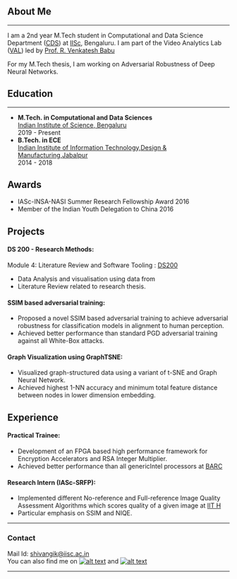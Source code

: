 ## About Me
---
I am a 2nd year M.Tech student in Computational and Data Science Department ([CDS](http://cds.iisc.ac.in)) at [IISc](https://iisc.ac.in), Bengaluru. I am part of the Video Analytics Lab ([VAL](http://val.serc.iisc.ernet.in/valweb/index.html)) led by [Prof. R. Venkatesh Babu](http://cds.iisc.ac.in/faculty/venky/)

For my M.Tech thesis, I am working on Adversarial Robustness of Deep Neural Networks. 

## Education
---
  - __M.Tech. in Computational and Data Sciences__ \
    [Indian Institute of Science, Bengaluru](https://iisc.ac.in/) \
    2019 - Present
  - __B.Tech. in ECE__ \
    [Indian Institute of Information Technology,Design & Manufacturing,Jabalpur](https://www.iiitdmj.ac.in/) \
    2014 - 2018

## Awards
  * IASc-INSA-NASI Summer Research Fellowship Award 2016
  * Member of the Indian Youth Delegation to China 2016


## Projects 
  #### DS 200 - Research Methods:
  Module 4: Literature Review and Software Tooling : [DS200](https://github.com/shivangikhare5/ds200)
   * Data Analysis and visualisation using data from [](data.gov.in/)
   * Literature Review related to research thesis.

  #### SSIM based adversarial training:
   * Proposed a novel SSIM based adversarial training to achieve adversarial robustness for classification models in alignment to human perception.
   * Achieved better performance than standard PGD adversarial training against all White-Box attacks.

  #### Graph Visualization using GraphTSNE:
   * Visualized graph-structured data using a variant of t-SNE and Graph Neural Network.
   * Achieved highest 1-NN accuracy and minimum total feature distance between nodes in lower dimension embedding.

## Experience 
  #### Practical Trainee:
   * Development of an FPGA based high performance framework for Encryption Accelerators and RSA Integer Multiplier.
   * Achieved better performance than all genericIntel processors at [BARC](http://barc.gov.in/)

  #### Research Intern (IASc-SRFP):
   * Implemented different No-reference and Full-reference Image Quality Assessment Algorithms which scores quality of a given image at [IIT H](https://iith.ac.in/)
   * Particular emphasis on SSIM and NIQE.

___
### Contact
Mail Id: [shivangik@iisc.ac.in](mailto:shivangik@iisc.ac.in) \
You can also find me on [![alt text][3.1]][1] and [![alt text][2.1]][2]


<!-- links to social media icons -->
<!-- no need to change these -->

<!-- icons with padding -->

[1.1]: http://i.imgur.com/tXSoThF.png (twitter icon with padding)
[2.1]: https://i.stack.imgur.com/gVE0j.png (linkedin)
[3.1]: https://i.stack.imgur.com/tskMh.png (github icon with padding)

<!-- icons without padding -->

[1.2]: http://i.imgur.com/wWzX9uB.png (twitter icon without padding)
[3.2]: http://i.imgur.com/9I6NRUm.png (github icon without padding)


<!-- links to your social media accounts -->
<!-- update these accordingly -->

[1]: https://github.com/shivangikhare5
[2]: https://www.linkedin.com/in/shivangi-khare/


---
